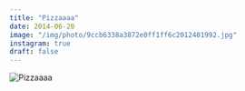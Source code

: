 ```yaml
---
title: "Pizzaaaa"
date: 2014-06-20
image: "/img/photo/9ccb6338a3872e0ff1ff6c2012401992.jpg"
instagram: true
draft: false
---
```


![Pizzaaaa](/img/photo/9ccb6338a3872e0ff1ff6c2012401992.jpg)
